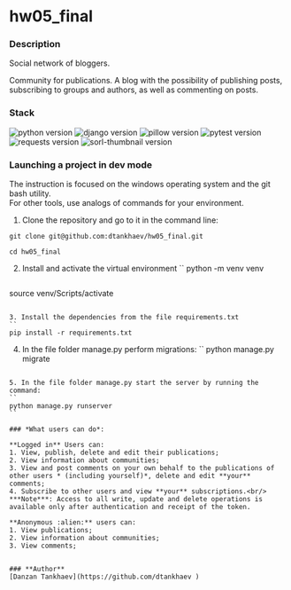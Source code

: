 # **hw05_final**
### **Description**
Social network of bloggers.

Community for publications. A blog with the possibility of publishing posts, subscribing to groups and authors, as well as commenting on posts.

### **Stack**
![python version](https://img.shields.io/badge/Python-3.9-green)
![django version](https://img.shields.io/badge/Django-2.2-green)
![pillow version](https://img.shields.io/badge/Pillow-8.3-green)
![pytest version](https://img.shields.io/badge/pytest-6.2-green)
![requests version](https://img.shields.io/badge/requests-2.26-green)
![sorl-thumbnail version](https://img.shields.io/badge/thumbnail-12.7-green)

### **Launching a project in dev mode**
The instruction is focused on the windows operating system and the git bash utility.<br/>
For other tools, use analogs of commands for your environment.

1. Clone the repository and go to it in the command line:

```
git clone git@github.com:dtankhaev/hw05_final.git
```

```
cd hw05_final
```

2. Install and activate the virtual environment
``
python -m venv venv
``` 
```
source venv/Scripts/activate
```

3. Install the dependencies from the file requirements.txt
``
pip install -r requirements.txt
```

4. In the file folder manage.py perform migrations:
``
python manage.py migrate
```

5. In the file folder manage.py start the server by running the command:
``
python manage.py runserver
``

### *What users can do*:

**Logged in** Users can:
1. View, publish, delete and edit their publications;
2. View information about communities;
3. View and post comments on your own behalf to the publications of other users * (including yourself)*, delete and edit **your** comments;
4. Subscribe to other users and view **your** subscriptions.<br/>
***Note***: Access to all write, update and delete operations is available only after authentication and receipt of the token.

**Anonymous :alien:** users can:
1. View publications;
2. View information about communities;
3. View comments;


### **Author**
[Danzan Tankhaev](https://github.com/dtankhaev )
